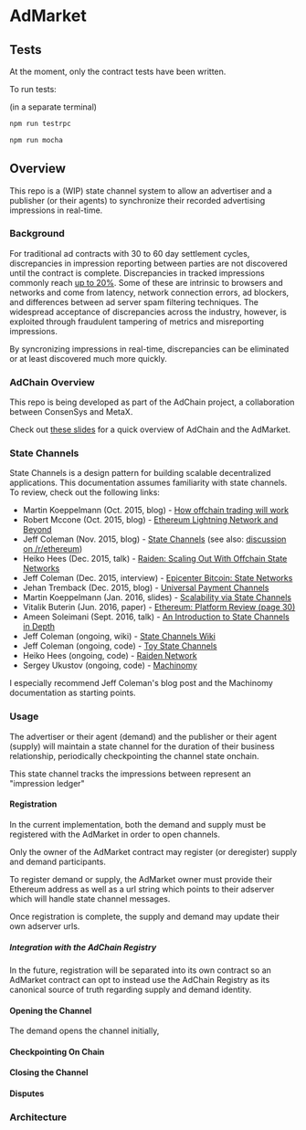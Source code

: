 # AdMarket

## Tests

At the moment, only the contract tests have been written.

To run tests:

(in a separate terminal)
```bash
npm run testrpc
```

```bash
npm run mocha
```

## Overview

This repo is a (WIP) state channel system to allow an advertiser and a publisher (or their agents) to synchronize their recorded advertising impressions in real-time.

### Background

For traditional ad contracts with 30 to 60 day settlement cycles, discrepancies in impression reporting between parties are not discovered until the contract is complete. Discrepancies in tracked impressions commonly reach [up to 20%](https://support.google.com/dfp_premium/answer/6160380). Some of these are intrinsic to browsers and networks and come from latency, network connection errors, ad blockers, and differences between ad server spam filtering techniques. The widespread acceptance of discrepancies across the industry, however, is exploited through fraudulent tampering of metrics and misreporting impressions.

By syncronizing impressions in real-time, discrepancies can be eliminated or at
least discovered much more quickly.

### AdChain Overview

This repo is being developed as part of the AdChain project, a collaboration
between ConsenSys and MetaX.

Check out [these slides](https://docs.google.com/presentation/d/1U7vi49QalSg2zwaetGK7DqQFhwMmiRGFdpdhtr1p3iU) for a quick overview of AdChain and the AdMarket.

### State Channels

State Channels is a design pattern for building scalable decentralized
applications. This documentation assumes familiarity with state channels. To
review, check out the following links:

- Martin Koeppelmann (Oct. 2015, blog) - [How offchain trading will work](http://forum.groupgnosis.com/t/how-offchain-trading-will-work/63)
- Robert Mccone (Oct. 2015, blog) - [Ethereum Lightning Network and Beyond](http://www.arcturnus.com/ethereum-lightning-network-and-beyond/)
- Jeff Coleman (Nov. 2015, blog) - [State Channels](http://www.jeffcoleman.ca/state-channels/) (see also: [discussion on /r/ethereum](https://www.reddit.com/r/ethereum/comments/3tcu82/state_channels_an_explanation/))
- Heiko Hees (Dec. 2015, talk) - [Raiden: Scaling Out With Offchain State
Networks](https://www.youtube.com/watch?v=h791zjvf3uQ)
- Jeff Coleman (Dec. 2015, interview) - [Epicenter Bitcoin: State Networks](https://www.youtube.com/watch?v=v0ZJDsRYnbA)
- Jehan Tremback (Dec. 2015, blog) - [Universal Payment Channels](http://altheamesh.com/blog/universal-payment-channels/)
- Martin Koeppelmann (Jan. 2016, slides) - [Scalability via State Channels](http://de.slideshare.net/MartinKppelmann/state-channels-and-scalibility)
- Vitalik Buterin (Jun. 2016, paper)  - [Ethereum: Platform Review (page 30)](http://static1.squarespace.com/static/55f73743e4b051cfcc0b02cf/t/57506f387da24ff6bdecb3c1/1464889147417/Ethereum_Paper.pdf)
- Ameen Soleimani (Sept. 2016, talk) - [An Introduction to State Channels in
Depth](https://www.youtube.com/watch?v=MEL50CVOcH4)
- Jeff Coleman (ongoing, wiki) - [State Channels Wiki](https://github.com/ledgerlabs/state-channels/wiki)
- Jeff Coleman (ongoing, code) - [Toy State Channels](https://github.com/ledgerlabs/toy-state-channels/tree/master/contracts)
- Heiko Hees (ongoing, code) - [Raiden Network](https://github.com/raiden-network/raiden)
- Sergey Ukustov (ongoing, code) - [Machinomy](https://github.com/machinomy/machinomy)

I especially recommend Jeff Coleman's blog post and the Machinomy documentation
as starting points.

### Usage

The advertiser or their agent (demand) and the publisher or their agent (supply)
will maintain a state channel for the duration of their business relationship,
periodically checkpointing the channel state onchain.

This state channel tracks the impressions between represent an "impression ledger"

#### Registration

In the current implementation, both the demand and supply must be registered
with the AdMarket in order to open channels.

Only the owner of the AdMarket contract may register (or deregister) supply and demand
participants.

To register demand or supply, the AdMarket owner must provide their Ethereum address as well as a url string which points to their adserver which will handle state channel messages.

Once registration is complete, the supply and demand may update their own
adserver urls.

##### Integration with the AdChain Registry

In the future, registration will be separated into its own contract so an AdMarket contract can opt to instead use the AdChain Registry as its canonical source of truth regarding supply and demand identity.

#### Opening the Channel

The demand opens the channel initially,

#### Checkpointing On Chain

#### Closing the Channel

#### Disputes



### Architecture


